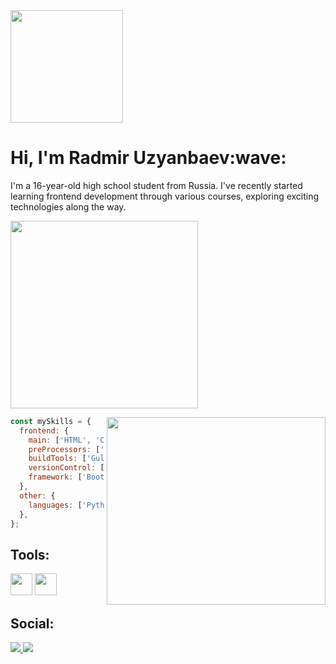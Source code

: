 <div align="left">
    <img width="180" src="https://komarev.com/ghpvc/?username=uzyanbaev&color=539bf5">
</div>

<h1 align="left"><b>Hi, I'm Radmir Uzyanbaev</b>:wave:</h1> 
<p> 
    I'm a 16-year-old high school student from Russia. I've recently started learning frontend development through various courses, exploring exciting technologies along the way. 
</p>

<p align="left">
  <a href="https://github.com/DenverCoder1/readme-typing-svg">
    <IMG width="300" src="https://readme-typing-svg.herokuapp.com?lines=Frontend+Developer&center=true&width=280&height=40&color=6ab2f8">
  </a>
</p>

<img src="https://camo.githubusercontent.com/402637357d803f6f384e34142fed6843959a31bc59e5272174b4e795f745a1ae/68747470733a2f2f6d65646961332e67697068792e636f6d2f6d656469612f76312e59326c6b505463354d4749334e6a4578646d67776247356c4f486c795a545a744d6a5a6c5a585a6e62574e32636e67776258597a4e476c76627a49775a6d46725958423161435a6c634431324d563970626e526c636d35686246396e61575a66596e6c666157516d593351395a772f7167515567674143335066763638377150432f67697068792e676966" align="right" width="350" height="300">

```javascript
const mySkills = {
  frontend: {
    main: ['HTML', 'CSS', 'JavaScript'],
    preProcessors: ['SCSS', 'SASS', 'LESS'],
    buildTools: ['Gulp'],
    versionControl: ['Git'],
    framework: ['Bootstrap'],
  },
  other: {
    languages: ['Python', '1C', 'C#'],
  },
};
```

<h2 align="left"><b>Tools:</b></h2>
<p align="left">
  <img width="35" src="https://cdn.jsdelivr.net/gh/devicons/devicon/icons/vscode/vscode-original.svg" />
  <img width="35" src="https://cdn.jsdelivr.net/gh/devicons/devicon/icons/figma/figma-original.svg" />
</p>

<h2 align="left"><b>Social:</b></h2>
<p align="left">
  <a href="https://vk.com/uzyanbaev">
    <img src="https://img.shields.io/badge/вконтакте-%232E87FB.svg?&style=for-the-badge&logo=vk&logoColor=white">
  </a>
  <a href="https://www.linkedin.com/in/uzyanbaev">
    <img src="https://img.shields.io/badge/LinkedIn-0A66C2?style=for-the-badge&logo=linkedin&logoColor=white">
  </a>
</p>
